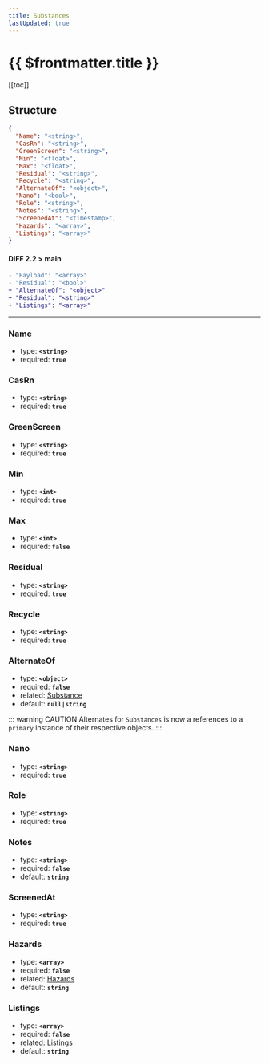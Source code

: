 ```yaml
---
title: Substances
lastUpdated: true
---
```


# {{ $frontmatter.title }}

[[toc]]

## Structure

```json
{
  "Name": "<string>",
  "CasRn": "<string>",
  "GreenScreen": "<string>",
  "Min": "<float>",
  "Max": "<float>",
  "Residual": "<string>",
  "Recycle": "<string>",
  "AlternateOf": "<object>",
  "Nano": "<bool>",
  "Role": "<string>",
  "Notes": "<string>",
  "ScreenedAt": "<timestamp>",
  "Hazards": "<array>",
  "Listings": "<array>"
}
```

#### DIFF 2.2 > main

```diff
- "Payload": "<array>"
- "Residual": "<bool>"
+ "AlternateOf": "<object>"
+ "Residual": "<string>"
+ "Listings": "<array>"
```

---

### Name

- type: **`<string>`**
- required: **`true`**

### CasRn

- type: **`<string>`**
- required: **`true`**

### GreenScreen

- type: **`<string>`**
- required: **`true`**

### Min

- type: **`<int>`**
- required: **`true`**

### Max

- type: **`<int>`**
- required: **`false`**

### Residual

- type: **`<string>`**
- required: **`true`**

### Recycle

- type: **`<string>`**
- required: **`true`**

### AlternateOf

- type: **`<object>`**
- required: **`false`**
- related: [Substance](./#app)
- default: **`null|string`**

::: warning CAUTION
Alternates for `Substances` is now a references to a `primary` instance of their respective objects.
:::

### Nano

- type: **`<string>`**
- required: **`true`**

### Role

- type: **`<string>`**
- required: **`true`**

### Notes

- type: **`<string>`**
- required: **`false`**
- default: **`string`**

### ScreenedAt

- type: **`<string>`**
- required: **`true`**

### Hazards

- type: **`<array>`**
- required: **`false`**
- related: [Hazards](./hazards)
- default: **`string`**

### Listings

- type: **`<array>`**
- required: **`false`**
- related: [Listings](./listings)
- default: **`string`**
